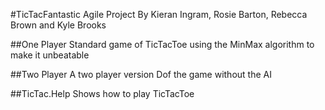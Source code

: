 #TicTacFantastic
Agile Project By Kieran Ingram, Rosie Barton, Rebecca Brown and Kyle Brooks

##One Player
Standard game of TicTacToe using the MinMax algorithm to make it unbeatable

##Two Player
A two player version Dof the game without the AI

##TicTac.Help
Shows how to play TicTacToe

